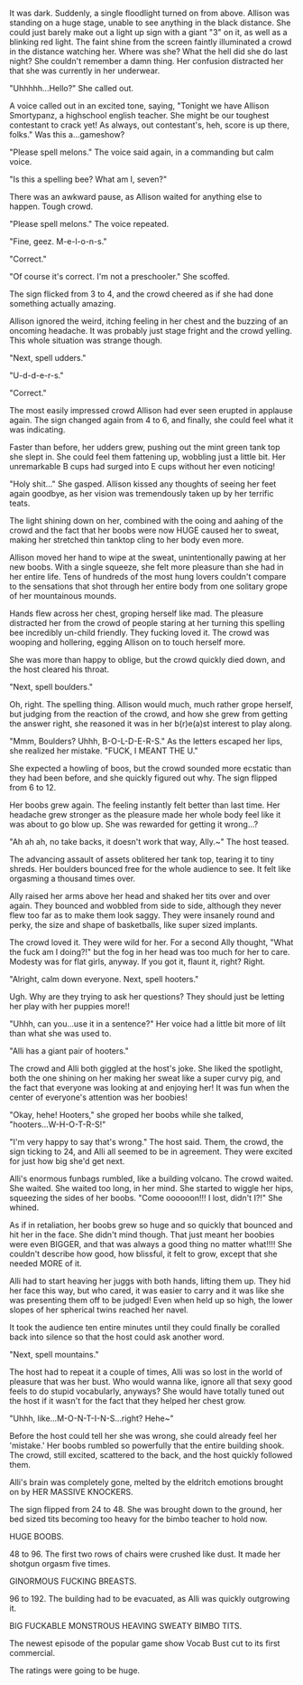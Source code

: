 It was dark. Suddenly, a single floodlight turned on from above. Allison was standing on a huge stage, unable to see anything in the black distance. She could just barely make out a light up sign with a giant "3" on it, as well as a blinking red light. The faint shine from the screen faintly illuminated a crowd in the distance watching her. Where was she? What the hell did she do last night? She couldn't remember a damn thing. Her confusion distracted her that she was currently in her underwear.

 

"Uhhhhh...Hello?" She called out.



A voice called out in an excited tone, saying, "Tonight we have Allison Smortypanz, a highschool english teacher. She might be our toughest contestant to crack yet! As always, out contestant's, heh, score is up there, folks." Was this a...gameshow?



"Please spell melons." The voice said again, in a commanding but calm voice.



"Is this a spelling bee? What am I, seven?"



There was an awkward pause, as Allison waited for anything else to happen. Tough crowd.



"Please spell melons." The voice repeated.



"Fine, geez. M-e-l-o-n-s."



"Correct."



"Of course it's correct. I'm not a preschooler." She scoffed.



The sign flicked from 3 to 4, and the crowd cheered as if she had done something actually amazing. 



Allison ignored the weird, itching feeling in her chest and the buzzing of an oncoming headache. It was probably just stage fright and the crowd yelling. This whole situation was strange though.



"Next, spell udders."



"U-d-d-e-r-s."



"Correct."



The most easily impressed crowd Allison had ever seen erupted in applause again. The sign changed again from 4 to 6, and finally, she could feel what it was indicating. 



Faster than before, her udders grew, pushing out the mint green tank top she slept in. She could feel them fattening up, wobbling just a little bit. Her unremarkable B cups had surged into E cups without her even noticing!



"Holy shit..." She gasped. Allison kissed any thoughts of seeing her feet again goodbye, as her vision was tremendously taken up by her terrific teats.



The light shining down on her, combined with the ooing and aahing of the crowd and the fact that her boobs were now HUGE caused her to sweat, making her stretched thin tanktop cling to her body even more. 



Allison moved her hand to wipe at the sweat, unintentionally pawing at her new boobs. With a single squeeze, she felt more pleasure than she had in her entire life. Tens of hundreds of the most hung lovers couldn't compare to the sensations that shot through her entire body from one solitary grope of her mountainous mounds.



Hands flew across her chest, groping herself like mad. The pleasure distracted her from the crowd of people staring at her turning this spelling bee incredibly un-child friendly. They fucking loved it. The crowd was wooping and hollering, egging Allison on to touch herself more.



She was more than happy to oblige, but the crowd quickly died down, and the host cleared his throat.



"Next, spell boulders."



Oh, right. The spelling thing. Allison would much, much rather grope herself, but judging from the reaction of the crowd, and how she grew from getting the answer right, she reasoned it was in her b(r)e(a)st interest to play along. 



"Mmm, Boulders? Uhhh, B-O-L-D-E-R-S." As the letters escaped her lips, she realized her mistake. "FUCK, I MEANT THE U."



She expected a howling of boos, but the crowd sounded more ecstatic than they had been before, and she quickly figured out why. The sign flipped from 6 to 12.



Her boobs grew again. The feeling instantly felt better than last time. Her headache grew stronger as the pleasure made her whole body feel like it was about to go blow up. She was rewarded for getting it wrong...?



"Ah ah ah, no take backs, it doesn't work that way, Ally.~" The host teased. 



The advancing assault of assets oblitered her tank top, tearing it to tiny shreds. Her boulders bounced free for the whole audience to see. It felt like orgasming a thousand times over.



Ally raised her arms above her head and shaked her tits over and over again. They bounced and wobbled from side to side, although they never flew too far as to make them look saggy. They were insanely round and perky, the size and shape of basketballs, like super sized implants.



The crowd loved it. They were wild for her. For a second Ally thought, "What the fuck am I doing?!" but the fog in her head was too much for her to care. Modesty was for flat girls, anyway. If you got it, flaunt it, right? Right.



"Alright, calm down everyone. Next, spell hooters."



Ugh. Why are they trying to ask her questions? They should just be letting her play with her puppies more!!



"Uhhh, can you...use it in a sentence?" Her voice had a little bit more of lilt than what she was used to.



"Alli has a giant pair of hooters."



The crowd and Alli both giggled at the host's joke. She liked the spotlight, both the one shining on her making her sweat like a super curvy pig, and the fact that everyone was looking at and enjoying her! It was fun when the center of everyone's attention was her boobies!



"Okay, hehe! Hooters," she groped her boobs while she talked, "hooters...W-H-O-T-R-S!"



"I'm very happy to say that's wrong." The host said. Them, the crowd, the sign ticking to 24, and Alli all seemed to be in agreement. They were excited for just how big she'd get next.



Alli's enormous funbags rumbled, like a building volcano. The crowd waited. She waited. She waited too long, in her mind. She started to wiggle her hips, squeezing the sides of her boobs. "Come oooooon!!! I lost, didn't I?!" She whined. 



As if in retaliation, her boobs grew so huge and so quickly that bounced and hit her in the face. She didn't mind though. That just meant her boobies were even BIGGER, and that was always a good thing no matter what!!!! She couldn't describe how good, how blissful, it felt to grow, except that she needed MORE of it.



Alli had to start heaving her juggs with both hands, lifting them up. They hid her face this way, but who cared, it was easier to carry and it was like she was presenting them off to be judged! Even when held up so high, the lower slopes of her spherical twins reached her navel.



It took the audience ten entire minutes until they could finally be coralled back into silence so that the host could ask another word. 



"Next, spell mountains."



The host had to repeat it a couple of times, Alli was so lost in the world of pleasure that was her bust. Who would wanna like, ignore all that sexy good feels to do stupid vocabularly, anyways? She would have totally tuned out the host if it wasn't for the fact that they helped her chest grow. 



"Uhhh, like...M-O-N-T-I-N-S...right? Hehe~" 



Before the host could tell her she was wrong, she could already feel her 'mistake.' Her boobs rumbled so powerfully that the entire building shook. The crowd, still excited, scattered to the back, and the host quickly followed them. 



Alli's brain was completely gone, melted by the eldritch emotions brought on by HER MASSIVE KNOCKERS.



The sign flipped from 24 to 48. She was brought down to the ground, her bed sized tits becoming too heavy for the bimbo teacher to hold now.



HUGE BOOBS.



48 to 96. The first two rows of chairs were crushed like dust. It made her shotgun orgasm five times.



GINORMOUS FUCKING BREASTS.



96 to 192. The building had to be evacuated, as Alli was quickly outgrowing it. 



BIG FUCKABLE MONSTROUS HEAVING SWEATY BIMBO TITS.



The newest episode of the popular game show Vocab Bust cut to its first commercial.



The ratings were going to be huge.
